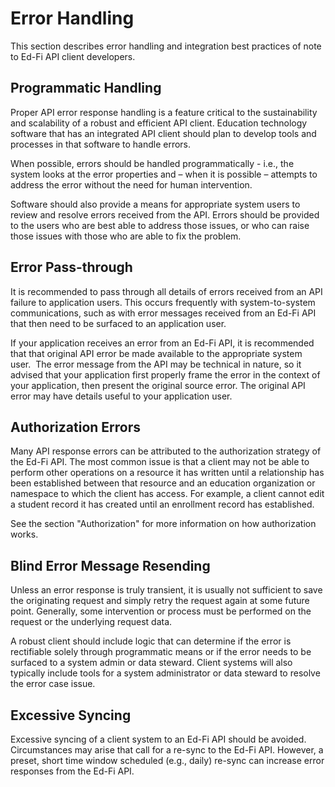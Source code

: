 # Error Handling

This section describes error handling and integration best practices of note to
Ed-Fi API client developers.

## Programmatic Handling

Proper API error response handling is a feature critical to the sustainability
and scalability of a robust and efficient API client. Education technology
software that has an integrated API client should plan to develop tools and
processes in that software to handle errors.

When possible, errors should be handled programmatically - i.e., the system
looks at the error properties and – when it is possible – attempts to address
the error without the need for human intervention.

Software should also provide a means for appropriate system users to review and
resolve errors received from the API. Errors should be provided to the users who
are best able to address those issues, or who can raise those issues with those
who are able to fix the problem.

## Error Pass-through

It is recommended to pass through all details of errors received from an API
failure to application users. This occurs frequently with system-to-system
communications, such as with error messages received from an Ed-Fi API that then
need to be surfaced to an application user.

If your application receives an error from an Ed-Fi API, it is recommended that
that original API error be made available to the appropriate system user.  The
error message from the API may be technical in nature, so it advised that your
application first properly frame the error in the context of your application,
then present the original source error. The original API error may have details
useful to your application user.

## Authorization Errors

Many API response errors can be attributed to the authorization strategy of the
Ed-Fi API. The most common issue is that a client may not be able to perform
other operations on a resource it has written until a relationship has been
established between that resource and an education organization or namespace to
which the client has access. For example, a client cannot edit a student record
it has created until an enrollment record has established.

See the section "Authorization" for more information on how authorization works.

## Blind Error Message Resending

Unless an error response is truly transient, it is usually not sufficient to
save the originating request and simply retry the request again at some future
point. Generally, some intervention or process must be performed on the request
or the underlying request data.

A robust client should include logic that can determine if the error is
rectifiable solely through programmatic means or if the error needs to be
surfaced to a system admin or data steward. Client systems will also typically
include tools for a system administrator or data steward to resolve the error
case issue.

## Excessive Syncing

Excessive syncing of a client system to an Ed-Fi API should be avoided.
Circumstances may arise that call for a re-sync to the Ed-Fi API. However, a
preset, short time window scheduled (e.g., daily) re-sync can increase error
responses from the Ed-Fi API.
